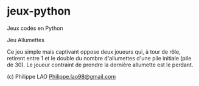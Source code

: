 # jeux-python
Jeux codés en Python

Jeu Allumettes

Ce jeu simple mais captivant oppose deux joueurs qui, à tour de rôle, retirent entre 1 et le double du 
nombre d'allumettes d'une pile initiale (pile de 30). Le joueur contraint de prendre la dernière allumette est le perdant.

(c) Philippe LAO 
    Philippe.lao98@gmail.com

